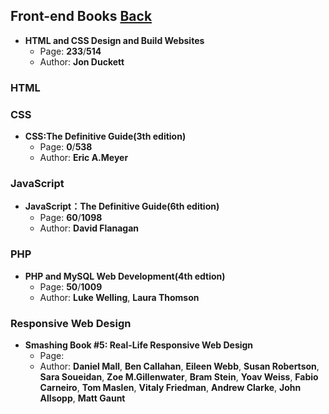 ## Front-end Books	[Back](./../README.md)

- **HTML and CSS Design and Build Websites**  
	- Page: **233**/**514**
	- Author: **Jon Duckett**	

### HTML

### CSS
- **CSS:The Definitive Guide(3th edition)**
	- Page: **0**/**538**
	- Author: **Eric A.Meyer**

### JavaScript

- **JavaScript：The Definitive Guide(6th edition)**
	- Page: **60**/**1098**
	- Author: **David Flanagan**

### PHP

- **PHP and MySQL Web Development(4th edtion)**
	- Page: **50**/**1009**
	- Author: **Luke Welling**, **Laura Thomson**

### Responsive Web Design
- **Smashing Book #5: Real-Life Responsive Web Design**
	- Page:
	- Author: **Daniel Mall**, **Ben Callahan**, **Eileen Webb**, **Susan Robertson**, **Sara Soueidan**, **Zoe M.Gillenwater**, **Bram Stein**, **Yoav Weiss**, **Fabio Carneiro**, **Tom Maslen**, **Vitaly Friedman**, **Andrew Clarke**, **John Allsopp**, **Matt Gaunt**  
